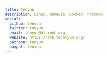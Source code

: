 ```yaml
---
title: Tenyun
description: Linux, HomeLab, Docker, Proxmox
social:
  github: tenyun
  twitter: tenyun
  email: tenyun@disroot.org
  website: https://rth.techtyum.org/
  patreon: tenyun
  paypal: tenyun
---
```

